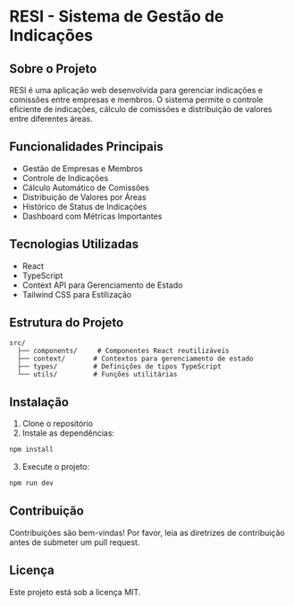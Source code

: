 # RESI - Sistema de Gestão de Indicações

## Sobre o Projeto
RESI é uma aplicação web desenvolvida para gerenciar indicações e comissões entre empresas e membros. O sistema permite o controle eficiente de indicações, cálculo de comissões e distribuição de valores entre diferentes áreas.

## Funcionalidades Principais
- Gestão de Empresas e Membros
- Controle de Indicações
- Cálculo Automático de Comissões
- Distribuição de Valores por Áreas
- Histórico de Status de Indicações
- Dashboard com Métricas Importantes

## Tecnologias Utilizadas
- React
- TypeScript
- Context API para Gerenciamento de Estado
- Tailwind CSS para Estilização

## Estrutura do Projeto
```
src/
  ├── components/     # Componentes React reutilizáveis
  ├── context/       # Contextos para gerenciamento de estado
  ├── types/         # Definições de tipos TypeScript
  └── utils/         # Funções utilitárias
```

## Instalação
1. Clone o repositório
2. Instale as dependências:
```bash
npm install
```
3. Execute o projeto:
```bash
npm run dev
```

## Contribuição
Contribuições são bem-vindas! Por favor, leia as diretrizes de contribuição antes de submeter um pull request.

## Licença
Este projeto está sob a licença MIT.